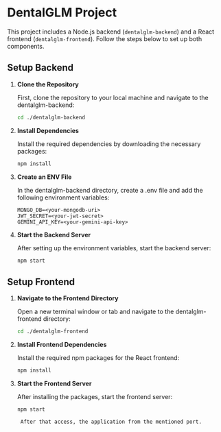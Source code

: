 # DentalGLM Project

This project includes a Node.js backend (`dentalglm-backend`) and a React frontend (`dentalglm-frontend`). Follow the steps below to set up both components.

## Setup Backend

1. **Clone the Repository**

   First, clone the repository to your local machine and navigate to the dentalglm-backend:
   ```bash
   cd ./dentalglm-backend

2. **Install Dependencies**

   Install the required dependencies by downloading the necessary packages:
   ```bash
   npm install

3. **Create an ENV File**

   In the dentalglm-backend directory, create a .env file and add the following environment variables:
   ```
   MONGO_DB=<your-mongodb-uri>
   JWT_SECRET=<your-jwt-secret>
   GEMINI_API_KEY=<your-gemini-api-key>
   
4. **Start the Backend Server**

   After setting up the environment variables, start the backend server:
   ```bash
   npm start

## Setup Frontend

1. **Navigate to the Frontend Directory**

   Open a new terminal window or tab and navigate to the dentalglm-frontend directory:
   ```bash
   cd ./dentalglm-frontend

2. **Install Frontend Dependencies**

   Install the required npm packages for the React frontend:
   ```bash
   npm install

3. **Start the Frontend Server**

   After installing the packages, start the frontend server:
   ```bash
   npm start

    After that access, the application from the mentioned port.

  




